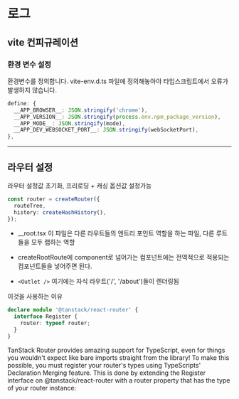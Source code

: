 # 로그

## vite 컨피규레이션

### 환경 변수 설정

환경변수를 정의합니다. vite-env.d.ts 파일에 정의해놓아야 타입스크립트에서 오류가 발생하지 않습니다.

```ts
define: {
  __APP_BROWSER__: JSON.stringify('chrome'),
  __APP_VERSION__: JSON.stringify(process.env.npm_package_version),
  __APP_MODE__: JSON.stringify(mode),
  __APP_DEV_WEBSOCKET_PORT__: JSON.stringify(webSocketPort),
},
```

---

## 라우터 설정

라우터 설정값 초기화, 프리로딩 + 캐싱 옵션값 설정가능

```ts
const router = createRouter({
  routeTree,
  history: createHashHistory(),
});
```

- \_\_root.tsx 이 파일은 다른 라우트들의 엔트리 포인트 역할을 하는 파일, 다른 루트들을 모두 랩하는 역할
- createRootRoute에 component로 넘어가는 컴포넌트에는 전역적으로 적용되는 컴포넌트들을 넣어주면 된다.

- `<Outlet />` 여기에는 자식 라우트('/', '/about')들이 렌더링됨

이것을 사용하는 이유

```ts
declare module '@tanstack/react-router' {
  interface Register {
    router: typeof router;
  }
}
```

TanStack Router provides amazing support for TypeScript, even for things you wouldn't expect like bare imports straight from the library! To make this possible, you must register your router's types using TypeScripts' Declaration Merging feature. This is done by extending the Register interface on @tanstack/react-router with a router property that has the type of your router instance:
